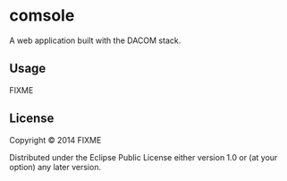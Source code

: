 comsole
====
A web application built with the DACOM stack.

## Usage

FIXME

## License

Copyright © 2014 FIXME

Distributed under the Eclipse Public License either version 1.0 or (at
your option) any later version.
